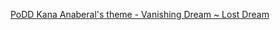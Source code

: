 [PoDD Kana Anaberal's theme - Vanishing Dream ~ Lost Dream](https://www.youtube.com/watch?v=ubzQLKcnZfs)